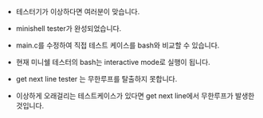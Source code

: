 + 테스터기가 이상하다면 여러분이 맞습니다.
+ minishell tester가 완성되었습니다.
+ main.c를 수정하여 직접 테스트 케이스를 bash와 비교할 수 있습니다.
+ 현재 미니쉘 테스터의 bash는 interactive mode로 실행이 됩니다.

+ get next line  tester 는 무한루프를 탈출하지 못합니다.
+ 이상하게 오래걸리는 테스트케이스가 있다면 get next line에서 무한루프가 발생한 것입니다.

